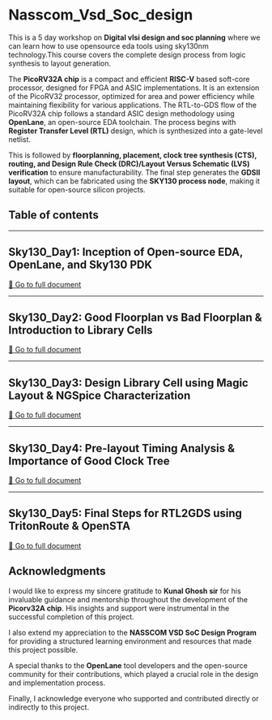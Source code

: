 # Nasscom_Vsd_Soc_design
This is a 5 day workshop on **Digital vlsi design and soc planning** where we can learn how to use opensource eda tools using sky130nm technology.This course covers the complete design process from logic synthesis to layout generation.

The **PicoRV32A chip** is a compact and efficient **RISC-V** based soft-core processor, designed for FPGA and ASIC implementations. It is an extension of the PicoRV32 processor, optimized for area and power efficiency while maintaining flexibility for various applications. The RTL-to-GDS flow of the PicoRV32A chip follows a standard ASIC design methodology using **OpenLane**, an open-source EDA toolchain. The process begins with **Register Transfer Level (RTL)** design, which is synthesized into a gate-level netlist. 

This is followed by **floorplanning, placement, clock tree synthesis (CTS), routing, and Design Rule Check (DRC)/Layout Versus Schematic (LVS) verification** to ensure manufacturability. The final step generates the **GDSII layout**, which can be fabricated using the **SKY130 process node**, making it suitable for open-source silicon projects.
## Table of contents


---

## Sky130_Day1: Inception of Open-source EDA, OpenLane, and Sky130 PDK  
[📄 Go to full document](docs/sky130_day1.md)  

---

## Sky130_Day2: Good Floorplan vs Bad Floorplan & Introduction to Library Cells  
[📄 Go to full document](docs/sky130_day2.md)  

---

## Sky130_Day3: Design Library Cell using Magic Layout & NGSpice Characterization  
[📄 Go to full document](docs/sky130_day3.md)  

---

## Sky130_Day4: Pre-layout Timing Analysis & Importance of Good Clock Tree  
[📄 Go to full document](docs/sky130_day4.md)  

---

## Sky130_Day5: Final Steps for RTL2GDS using TritonRoute & OpenSTA  
[📄 Go to full document](docs/sky130_day5.md)  





## Acknowledgments

I would like to express my sincere gratitude to **Kunal Ghosh sir** for his invaluable guidance and mentorship throughout the development of the **Picorv32A chip**. His insights and support were instrumental in the successful completion of this project.

I also extend my appreciation to the **NASSCOM VSD SoC Design Program** for providing a structured learning environment and resources that made this project possible.

A special thanks to the **OpenLane** tool developers and the open-source community for their contributions, which played a crucial role in the design and implementation process.

Finally, I acknowledge everyone who supported and contributed directly or indirectly to this project.

